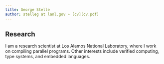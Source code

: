 ```yaml
---
title: George Stelle
author: stelleg at lanl.gov ∘ [cv](cv.pdf)
---
```


## Research
I am a research scientist at Los Alamos National Laboratory, where I
work on compiling parallel programs. Other interests include verified
computing, type systems, and embedded languages.

